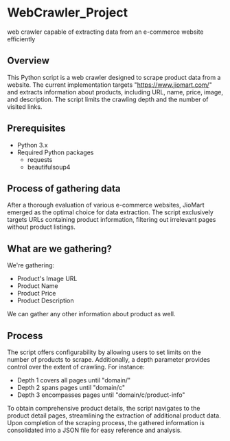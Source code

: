 # WebCrawler_Project
web crawler capable of extracting data from an e-commerce website efficiently

## Overview

This Python script is a web crawler designed to scrape product data from a website. The current implementation targets "https://www.jiomart.com/" and extracts information about products, including URL, name, price, image, and description. The script limits the crawling depth and the number of visited links.

## Prerequisites

- Python 3.x
- Required Python packages
  - requests
  - beautifulsoup4

## Process of gathering data

After a thorough evaluation of various e-commerce websites, JioMart emerged as the optimal choice for data extraction. The script exclusively targets URLs containing product information, filtering out irrelevant pages without product listings.

## What are we gathering?

We're gathering:

- Product's Image URL
- Product Name
- Product Price
- Product Description

We can gather any other information about product as well.

## Process

The script offers configurability by allowing users to set limits on the number of products to scrape. Additionally, a depth parameter provides control over the extent of crawling. For instance:

- Depth 1 covers all pages until "domain/"
- Depth 2 spans pages until "domain/c"
- Depth 3 encompasses pages until "domain/c/product-info"

To obtain comprehensive product details, the script navigates to the product detail pages, streamlining the extraction of additional product data. Upon completion of the scraping process, the gathered information is consolidated into a JSON file for easy reference and analysis.
